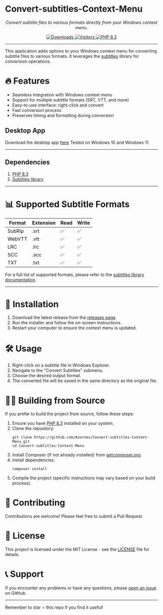# Convert-subtitles-Context-Menu

<p align="center">
  <i>Convert subtitle files to various formats directly from your Windows context menu.</i>
</p>

<p align="center">
   <a href="https://github.com/Azornes/Convert-subtitles-Context-Menu/releases">
    <img alt="Downloads" src="https://img.shields.io/github/downloads/Azornes/Convert-subtitles-Context-Menu/total?label=Downloads&style=flat-square">
   </a>
   <a href="https://github.com/Azornes/Convert-subtitles-Context-Menu">
    <img alt="Visitors" src="https://shields-io-visitor-counter.herokuapp.com/badge?page=Azornes.Convert-subtitles-Context-Menu&color=1D70B8&logo=GitHub&logoColor=FFFFFF&style=flat-square">
   </a>
  <a href="https://www.php.net/">
    <img alt="PHP 8.3" src="https://img.shields.io/badge/PHP-8.3-777BB4?logo=PHP&logoColor=FFFFFF&style=flat-square">
   </a>
</p>

---

This application adds options to your Windows context menu for converting subtitle files to various formats. It leverages the [subtitles](https://github.com/mantas-done/subtitles) library for conversion operations.

# 🔥 Features

- Seamless integration with Windows context menu
- Support for multiple subtitle formats (SRT, VTT, and more)
- Easy-to-use interface: right-click and convert
- Fast conversion process
- Preserves timing and formatting during conversion

## Desktop App
Download the desktop app [here](https://github.com/Azornes/Convert-subtitles-Context-Menu/releases)
Tested on Windows 10 and Windows 11.

---
## Dependencies
1. [PHP 8.3](https://windows.php.net/download#php-8.3)
2. [Subtitles library](https://github.com/mantas-done/subtitles)

---

# 📊 Supported Subtitle Formats

| Format | Extension | Read | Write |
|--------|-----------|------|-------|
| SubRip | .srt      | ✅    | ✅     |
| WebVTT | .vtt      | ✅    | ✅     |
| LRC    | .lrc      | ✅    | ✅     |
| SCC    | .scc      | ✅    | ✅     |
| TXT    | .txt      | ✅    | ✅     |

For a full list of supported formats, please refer to the [subtitles library documentation](https://github.com/mantas-done/subtitles).

---

# 🚀 Installation

1. Download the latest release from the [releases page](https://github.com/Azornes/Convert-subtitles-Context-Menu/releases).
2. Run the installer and follow the on-screen instructions.
3. Restart your computer to ensure the context menu is updated.

# 🛠 Usage

1. Right-click on a subtitle file in Windows Explorer.
2. Navigate to the "Convert Subtitles" submenu.
3. Choose the desired output format.
4. The converted file will be saved in the same directory as the original file.

# 🧑‍💻 Building from Source

If you prefer to build the project from source, follow these steps:

1. Ensure you have [PHP 8.3](https://windows.php.net/download#php-8.3) installed on your system.
2. Clone the repository:
   ```
   git clone https://github.com/Azornes/Convert-subtitles-Context-Menu.git
   cd Convert-subtitles-Context-Menu
   ```
3. Install Composer (if not already installed) from [getcomposer.org](https://getcomposer.org/).
4. Install dependencies:
   ```
   composer install
   ```
5. Compile the project (specific instructions may vary based on your build process).

# 🤝 Contributing

Contributions are welcome! Please feel free to submit a Pull Request.

# 📄 License

This project is licensed under the MIT License - see the [LICENSE](LICENSE) file for details.

# 📞 Support

If you encounter any problems or have any questions, please [open an issue](https://github.com/Azornes/Convert-subtitles-Context-Menu/issues) on GitHub.

---

Remember to star ⭐ this repo if you find it useful!
